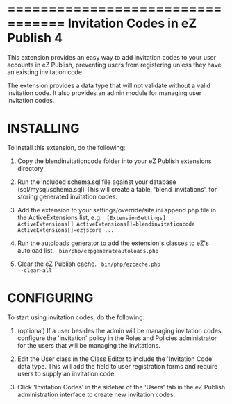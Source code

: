 =================================
Invitation Codes in eZ Publish 4
=================================

This extension provides an easy way to add invitation codes to your user accounts
in eZ Publish, preventing users from registering unless they have an existing
invitation code. 

The extension provides a data type that will not validate without a valid invitation 
code. It also provides an admin module for managing user invitation codes. 


INSTALLING
=================================

To install this extension, do the following:

1. Copy the blendinvitationcode folder into your eZ Publish extensions directory

2. Run the included schema.sql file against your database (sql/mysql/schema.sql)
   This will create a table, 'blend_invitations', for storing generated 
   invitation codes.
   
3. Add the extension to your settings/override/site.ini.append.php file in the 
   ActiveExtensions list, e.g.
   <code>
   [ExtensionSettings]
   ActiveExtensions[]
   ActiveExtensions[]=blendinvitationcode
   ActiveExtensions[]=ezjscore
   ...
   </code>
   
4. Run the autoloads generator to add the extension's classes to eZ's autoload list.
   <code>
   bin/php/ezpgenerateautoloads.php
   </code>
   
5. Clear the eZ Publish cache.
   <code>
   bin/php/ezcache.php --clear-all
   </code>
   
CONFIGURING
===================================

To start using invitation codes, do the following: 

1. (optional) If a user besides the admin will be managing invitation codes, 
   configure the 'invitation' policy in the Roles and Policies administrator for
   the users that will be managing the invitations.
   
2. Edit the User class in the Class Editor to include the 'Invitation Code' data 
   type. This will add the field to user registration forms and require users
   to supply an invitation code.
      
3. Click 'Invitation Codes' in the sidebar of the 'Users' tab in the eZ Publish
   administration interface to create new invitation codes.
   
